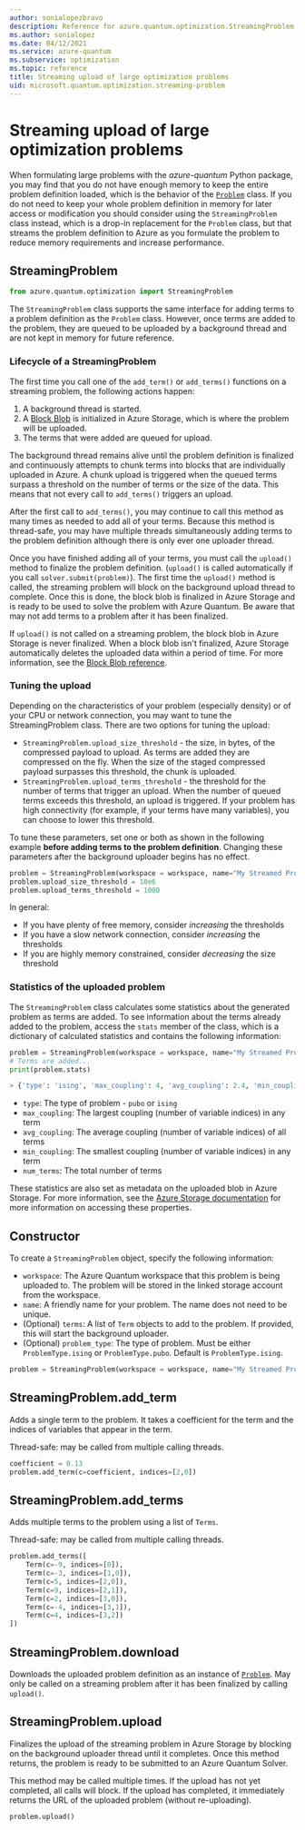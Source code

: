 ```yaml
---
author: sonialopezbravo
description: Reference for azure.quantum.optimization.StreamingProblem
ms.author: sonialopez
ms.date: 04/12/2021
ms.service: azure-quantum
ms.subservice: optimization
ms.topic: reference
title: Streaming upload of large optimization problems
uid: microsoft.quantum.optimization.streaming-problem
---
```


# Streaming upload of large optimization problems

When formulating large problems with the *azure-quantum* Python package, you may find that you do not have enough memory to keep the entire problem definition loaded, which is the behavior of the [`Problem`](xref:microsoft.quantum.optimization.problem) class. If you do not need to keep your whole problem definition in memory for later access or modification you should consider using the `StreamingProblem` class instead, which is a drop-in replacement for the `Problem` class, but that streams the problem definition to Azure as you formulate the problem to reduce memory requirements and increase performance.

## StreamingProblem

```py
from azure.quantum.optimization import StreamingProblem
```

The `StreamingProblem` class supports the same interface for adding terms to a problem definition as the `Problem` class. However, once terms are added to the problem, they are queued to be uploaded by a background thread and are not kept in memory for future reference.

### Lifecycle of a StreamingProblem

The first time you call one of the `add_term()` or `add_terms()` functions on a streaming problem, the following actions happen:

1. A background thread is started.
2. A [Block Blob](/rest/api/storageservices/understanding-block-blobs--append-blobs--and-page-blobs) is initialized in Azure Storage, which is where the problem will be uploaded.
3. The terms that were added are queued for upload.

The background thread remains alive until the problem definition is finalized and continuously attempts to chunk terms into blocks that are individually uploaded in Azure. A chunk upload is triggered when the queued terms surpass a threshold on the number of terms or the size of the data. This means that not every call to `add_terms()` triggers an upload.

After the first call to `add_terms()`, you may continue to call this method as many times as needed to add all of your terms. Because this method is thread-safe, you may have multiple threads simultaneously adding terms to the problem definition although there is only ever one uploader thread.

Once you have finished adding all of your terms, you must call the `upload()` method to finalize the problem definition. (`upload()` is called automatically if you call `solver.submit(problem)`). The first time the `upload()` method is called, the streaming problem will block on the background upload thread to complete. Once this is done, the block blob is finalized in Azure Storage and is ready to be used to solve the problem with Azure Quantum. Be aware that may not add terms to a problem after it has been finalized.

If `upload()` is not called on a streaming problem, the block blob in Azure Storage is never finalized. When a block blob isn't finalized, Azure Storage automatically deletes the uploaded data within a period of time. For more information, see the [Block Blob reference](/rest/api/storageservices/understanding-block-blobs--append-blobs--and-page-blobs).

### Tuning the upload

Depending on the characteristics of your problem (especially density) or of your CPU or network connection, you may want to tune the StreamingProblem class. There are two options for tuning the upload:

- `StreamingProblem.upload_size_threshold` - the size, in bytes, of the compressed payload to upload. As terms are added they are compressed on the fly. When the size of the staged compressed payload surpasses this threshold, the chunk is uploaded.
- `StreamingProblem.upload_terms_threshold` - the threshold for the number of terms that trigger an upload. When the number of queued terms exceeds this threshold, an upload is triggered. If your problem has high connectivity (for example, if your terms have many variables), you can choose to lower this threshold.

To tune these parameters, set one or both as shown in the following example **before adding terms to the problem definition**. Changing these parameters after the background uploader begins has no effect.

```py
problem = StreamingProblem(workspace = workspace, name="My Streamed Problem", problem_type=ProblemType.ising)
problem.upload_size_threshold = 10e6
problem.upload_terms_threshold = 1000
```

In general:

- If you have plenty of free memory, consider _increasing_ the thresholds
- If you have a slow network connection, consider _increasing_ the thresholds
- If you are highly memory constrained, consider _decreasing_ the size threshold

### Statistics of the uploaded problem

The `StreamingProblem` class calculates some statistics about the generated problem as terms are added. To see information about the terms already added to the problem, access the `stats` member of the class, which is a dictionary of calculated statistics and contains the following information:

```py
problem = StreamingProblem(workspace = workspace, name="My Streamed Problem", problem_type=ProblemType.ising)
# Terms are added...
print(problem.stats)

> {'type': 'ising', 'max_coupling': 4, 'avg_coupling': 2.4, 'min_coupling': 2, 'num_terms': 6125}
```

- `type`: The type of problem - `pubo` or `ising`
- `max_coupling`: The largest coupling (number of variable indices) in any term
- `avg_coupling`: The average coupling (number of variable indices) of all terms
- `min_coupling`: The smallest coupling (number of variable indices) in any term
- `num_terms`: The total number of terms

These statistics are also set as metadata on the uploaded blob in Azure Storage. For more information, see the [Azure Storage documentation](/learn/modules/organize-blobs-properties-metadata/) for more information on accessing these properties.

## Constructor

To create a `StreamingProblem` object, specify the following information:

- `workspace`: The Azure Quantum workspace that this problem is being uploaded to. The problem will be stored in the linked storage account from the workspace.
- `name`: A friendly name for your problem. The name does not need to be unique.
- (Optional) `terms`: A list of `Term` objects to add to the problem. If provided, this will start the background uploader.
- (Optional) `problem_type`: The type of problem. Must be either `ProblemType.ising` or `ProblemType.pubo`. Default is `ProblemType.ising`.

```py
problem = StreamingProblem(workspace = workspace, name="My Streamed Problem", problem_type=ProblemType.ising)
```

## StreamingProblem.add_term

Adds a single term to the problem. It takes a coefficient for the term and the indices of variables that appear in the term.

Thread-safe: may be called from multiple calling threads.

```py
coefficient = 0.13
problem.add_term(c=coefficient, indices=[2,0])
```

## StreamingProblem.add_terms

Adds multiple terms to the problem using a list of `Terms`.

Thread-safe: may be called from multiple calling threads.

```py
problem.add_terms([
    Term(c=-9, indices=[0]),
    Term(c=-3, indices=[1,0]),
    Term(c=5, indices=[2,0]),
    Term(c=9, indices=[2,1]),
    Term(c=2, indices=[3,0]),
    Term(c=-4, indices=[3,1]),
    Term(c=4, indices=[3,2])
])
```

## StreamingProblem.download

Downloads the uploaded problem definition as an instance of [`Problem`](xref:microsoft.quantum.optimization.problem). May only be called on a streaming problem after it has been finalized by calling `upload()`.

## StreamingProblem.upload

Finalizes the upload of the streaming problem in Azure Storage by blocking on the background uploader thread until it completes. Once this method returns, the problem is ready to be submitted to an Azure Quantum Solver.

This method may be called multiple times. If the upload has not yet completed, all calls will block. If the upload has completed, it immediately returns the URL of the uploaded problem (without re-uploading).

```py
problem.upload()
```
